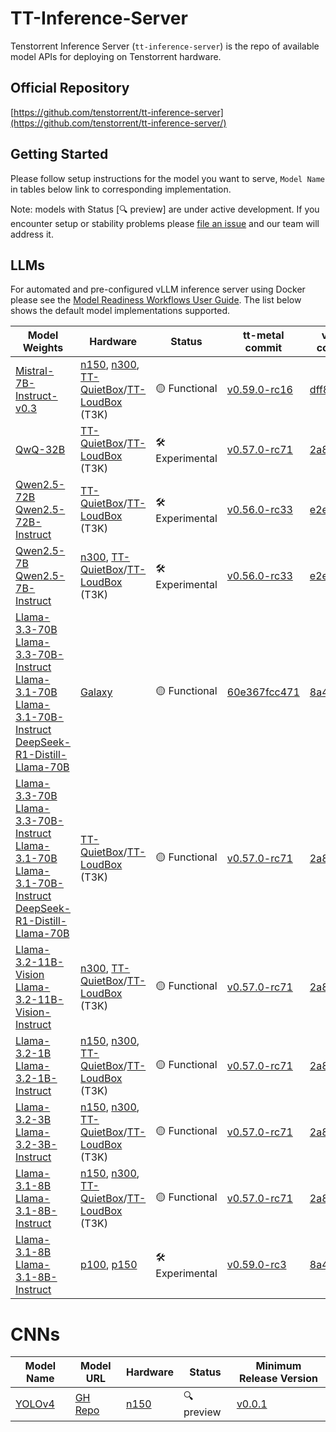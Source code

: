 # TT-Inference-Server

Tenstorrent Inference Server (`tt-inference-server`) is the repo of available model APIs for deploying on Tenstorrent hardware.

## Official Repository

[https://github.com/tenstorrent/tt-inference-server](https://github.com/tenstorrent/tt-inference-server/)


## Getting Started
Please follow setup instructions for the model you want to serve, `Model Name` in tables below link to corresponding implementation.

Note: models with Status [🔍 preview] are under active development. If you encounter setup or stability problems please [file an issue](https://github.com/tenstorrent/tt-inference-server/issues/new?template=Blank+issue) and our team will address it.

## LLMs

For automated and pre-configured vLLM inference server using Docker please see the [Model Readiness Workflows User Guide](docs/workflows_user_guide.md). The list below shows the default model implementations supported. 

| Model Weights | Hardware | Status | tt-metal commit | vLLM commit | Docker Image |
|---------------|----------|--------|-----------------|-------------|--------------|
| [Mistral-7B-Instruct-v0.3](https://huggingface.co/mistralai/Mistral-7B-Instruct-v0.3) | [n150](https://tenstorrent.com/hardware/wormhole), [n300](https://tenstorrent.com/hardware/wormhole), [TT-QuietBox](https://tenstorrent.com/hardware/tt-quietbox)/[TT-LoudBox](https://tenstorrent.com/hardware/tt-loudbox) (T3K) | 🟡 Functional | [v0.59.0-rc16](https://github.com/tenstorrent/tt-metal/tree/v0.59.0-rc16/models/tt_transformers) | [dff84a3](https://github.com/tenstorrent/vllm/tree/dff84a3) | [0.0.5-v0.59.0-rc16-dff84a3](https://ghcr.io/tenstorrent/tt-inference-server/vllm-tt-metal-src-release-ubuntu-20.04-amd64) |
| [QwQ-32B](https://huggingface.co/Qwen/QwQ-32B) | [TT-QuietBox](https://tenstorrent.com/hardware/tt-quietbox)/[TT-LoudBox](https://tenstorrent.com/hardware/tt-loudbox) (T3K) | 🛠️ Experimental | [v0.57.0-rc71](https://github.com/tenstorrent/tt-metal/tree/v0.57.0-rc71/models/tt_transformers) | [2a8debd](https://github.com/tenstorrent/vllm/tree/2a8debd) | [0.0.5-v0.57.0-rc71-2a8debd](https://ghcr.io/tenstorrent/tt-inference-server/vllm-tt-metal-src-release-ubuntu-20.04-amd64) |
| [Qwen2.5-72B](https://huggingface.co/Qwen/Qwen2.5-72B)<br/>[Qwen2.5-72B-Instruct](https://huggingface.co/Qwen/Qwen2.5-72B-Instruct) | [TT-QuietBox](https://tenstorrent.com/hardware/tt-quietbox)/[TT-LoudBox](https://tenstorrent.com/hardware/tt-loudbox) (T3K) | 🛠️ Experimental | [v0.56.0-rc33](https://github.com/tenstorrent/tt-metal/tree/v0.56.0-rc33/models/demos/llama3) | [e2e0002a](https://github.com/tenstorrent/vllm/tree/e2e0002ac7dc) | [0.0.5-v0.56.0-rc33-e2e0002ac7dc](https://ghcr.io/tenstorrent/tt-inference-server/vllm-tt-metal-src-release-ubuntu-20.04-amd64) |
| [Qwen2.5-7B](https://huggingface.co/Qwen/Qwen2.5-7B)<br/>[Qwen2.5-7B-Instruct](https://huggingface.co/Qwen/Qwen2.5-7B-Instruct) | [n300](https://tenstorrent.com/hardware/wormhole), [TT-QuietBox](https://tenstorrent.com/hardware/tt-quietbox)/[TT-LoudBox](https://tenstorrent.com/hardware/tt-loudbox) (T3K) | 🛠️ Experimental | [v0.56.0-rc33](https://github.com/tenstorrent/tt-metal/tree/v0.56.0-rc33/models/demos/llama3) | [e2e0002a](https://github.com/tenstorrent/vllm/tree/e2e0002ac7dc) | [0.0.5-v0.56.0-rc33-e2e0002ac7dc](https://ghcr.io/tenstorrent/tt-inference-server/vllm-tt-metal-src-release-ubuntu-20.04-amd64) |
| [Llama-3.3-70B](https://huggingface.co/meta-llama/Llama-3.3-70B)<br/>[Llama-3.3-70B-Instruct](https://huggingface.co/meta-llama/Llama-3.3-70B-Instruct)<br/>[Llama-3.1-70B](https://huggingface.co/meta-llama/Llama-3.1-70B)<br/>[Llama-3.1-70B-Instruct](https://huggingface.co/meta-llama/Llama-3.1-70B-Instruct)<br/>[DeepSeek-R1-Distill-Llama-70B](https://huggingface.co/deepseek-ai/DeepSeek-R1-Distill-Llama-70B) | [Galaxy](https://tenstorrent.com/hardware/galaxy) | 🟡 Functional | [60e367fcc471](https://github.com/tenstorrent/tt-metal/tree/60e367fcc471/models/demos/llama3_subdevices) | [8a43c881](https://github.com/tenstorrent/vllm/tree/8a43c881e) | [0.0.5-60e367fcc471-8a43c881e](https://ghcr.io/tenstorrent/tt-inference-server/vllm-tt-metal-src-release-ubuntu-20.04-amd64) |
| [Llama-3.3-70B](https://huggingface.co/meta-llama/Llama-3.3-70B)<br/>[Llama-3.3-70B-Instruct](https://huggingface.co/meta-llama/Llama-3.3-70B-Instruct)<br/>[Llama-3.1-70B](https://huggingface.co/meta-llama/Llama-3.1-70B)<br/>[Llama-3.1-70B-Instruct](https://huggingface.co/meta-llama/Llama-3.1-70B-Instruct)<br/>[DeepSeek-R1-Distill-Llama-70B](https://huggingface.co/deepseek-ai/DeepSeek-R1-Distill-Llama-70B) | [TT-QuietBox](https://tenstorrent.com/hardware/tt-quietbox)/[TT-LoudBox](https://tenstorrent.com/hardware/tt-loudbox) (T3K) | 🟡 Functional | [v0.57.0-rc71](https://github.com/tenstorrent/tt-metal/tree/v0.57.0-rc71/models/tt_transformers) | [2a8debd](https://github.com/tenstorrent/vllm/tree/2a8debd) | [0.0.5-v0.57.0-rc71-2a8debd](https://ghcr.io/tenstorrent/tt-inference-server/vllm-tt-metal-src-release-ubuntu-20.04-amd64) |
| [Llama-3.2-11B-Vision](https://huggingface.co/meta-llama/Llama-3.2-11B-Vision)<br/>[Llama-3.2-11B-Vision-Instruct](https://huggingface.co/meta-llama/Llama-3.2-11B-Vision-Instruct) | [n300](https://tenstorrent.com/hardware/wormhole), [TT-QuietBox](https://tenstorrent.com/hardware/tt-quietbox)/[TT-LoudBox](https://tenstorrent.com/hardware/tt-loudbox) (T3K) | 🟡 Functional | [v0.57.0-rc71](https://github.com/tenstorrent/tt-metal/tree/v0.57.0-rc71/models/tt_transformers) | [2a8debd](https://github.com/tenstorrent/vllm/tree/2a8debd) | [0.0.5-v0.57.0-rc71-2a8debd](https://ghcr.io/tenstorrent/tt-inference-server/vllm-tt-metal-src-release-ubuntu-20.04-amd64) |
| [Llama-3.2-1B](https://huggingface.co/meta-llama/Llama-3.2-1B)<br/>[Llama-3.2-1B-Instruct](https://huggingface.co/meta-llama/Llama-3.2-1B-Instruct) | [n150](https://tenstorrent.com/hardware/wormhole), [n300](https://tenstorrent.com/hardware/wormhole), [TT-QuietBox](https://tenstorrent.com/hardware/tt-quietbox)/[TT-LoudBox](https://tenstorrent.com/hardware/tt-loudbox) (T3K) | 🟡 Functional | [v0.57.0-rc71](https://github.com/tenstorrent/tt-metal/tree/v0.57.0-rc71/models/tt_transformers) | [2a8debd](https://github.com/tenstorrent/vllm/tree/2a8debd) | [0.0.5-v0.57.0-rc71-2a8debd](https://ghcr.io/tenstorrent/tt-inference-server/vllm-tt-metal-src-release-ubuntu-20.04-amd64) |
| [Llama-3.2-3B](https://huggingface.co/meta-llama/Llama-3.2-3B)<br/>[Llama-3.2-3B-Instruct](https://huggingface.co/meta-llama/Llama-3.2-3B-Instruct) | [n150](https://tenstorrent.com/hardware/wormhole), [n300](https://tenstorrent.com/hardware/wormhole), [TT-QuietBox](https://tenstorrent.com/hardware/tt-quietbox)/[TT-LoudBox](https://tenstorrent.com/hardware/tt-loudbox) (T3K) | 🟡 Functional | [v0.57.0-rc71](https://github.com/tenstorrent/tt-metal/tree/v0.57.0-rc71/models/tt_transformers) | [2a8debd](https://github.com/tenstorrent/vllm/tree/2a8debd) | [0.0.5-v0.57.0-rc71-2a8debd](https://ghcr.io/tenstorrent/tt-inference-server/vllm-tt-metal-src-release-ubuntu-20.04-amd64) |
| [Llama-3.1-8B](https://huggingface.co/meta-llama/Llama-3.1-8B)<br/>[Llama-3.1-8B-Instruct](https://huggingface.co/meta-llama/Llama-3.1-8B-Instruct) | [n150](https://tenstorrent.com/hardware/wormhole), [n300](https://tenstorrent.com/hardware/wormhole), [TT-QuietBox](https://tenstorrent.com/hardware/tt-quietbox)/[TT-LoudBox](https://tenstorrent.com/hardware/tt-loudbox) (T3K) | 🟡 Functional | [v0.57.0-rc71](https://github.com/tenstorrent/tt-metal/tree/v0.57.0-rc71/models/tt_transformers) | [2a8debd](https://github.com/tenstorrent/vllm/tree/2a8debd) | [0.0.5-v0.57.0-rc71-2a8debd](https://ghcr.io/tenstorrent/tt-inference-server/vllm-tt-metal-src-release-ubuntu-20.04-amd64) |
| [Llama-3.1-8B](https://huggingface.co/meta-llama/Llama-3.1-8B)<br/>[Llama-3.1-8B-Instruct](https://huggingface.co/meta-llama/Llama-3.1-8B-Instruct) | [p100](https://tenstorrent.com/hardware/blackhole), [p150](https://tenstorrent.com/hardware/blackhole) | 🛠️ Experimental | [v0.59.0-rc3](https://github.com/tenstorrent/tt-metal/tree/v0.59.0-rc3/models/tt_transformers) | [8a43c88](https://github.com/tenstorrent/vllm/tree/8a43c88) | [0.0.5-v0.59.0-rc3-8a43c88](https://ghcr.io/tenstorrent/tt-inference-server/vllm-tt-metal-src-release-ubuntu-20.04-amd64) |

# CNNs

| Model Name                    | Model URL                                                             | Hardware                                                                 | Status      | Minimum Release Version                                                          |
| ----------------------------- | --------------------------------------------------------------------- | ------------------------------------------------------------------------ | ----------- | -------------------------------------------------------------------------------- |
| [YOLOv4](tt-metal-yolov4/README.md)                        | [GH Repo](https://github.com/AlexeyAB/darknet)                    | [n150](https://tenstorrent.com/hardware/wormhole)                        | 🔍 preview  | [v0.0.1](https://github.com/tenstorrent/tt-inference-server/releases/tag/v0.0.1) |

